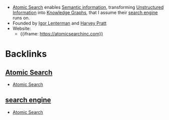 - [Atomic Search](<Atomic Search.md>) enables [Semantic information](<Semantic information.md>), transforming [Unstructured Information](<Unstructured Information.md>) into [Knowledge Graphs](<Knowledge Graphs.md>), that I assume their [search engine](<search engine.md>) runs on.
- Founded by [Igor Lenterman](<Igor Lenterman.md>) and [Harvey Pratt](<Harvey Pratt.md>)
- Website:
    - {{iframe: https://atomicsearchinc.com}}

# Backlinks
## [Atomic Search](<Atomic Search.md>)
- [Atomic Search](<Atomic Search.md>)

## [search engine](<search engine.md>)
- [Atomic Search](<Atomic Search.md>)

